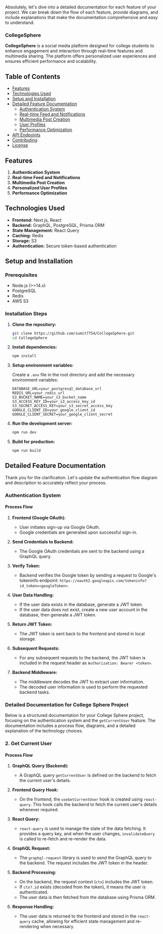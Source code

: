 Absolutely, let's dive into a detailed documentation for each feature of your project. We can break down the flow of each feature, provide diagrams, and include explanations that make the documentation comprehensive and easy to understand.

### CollegeSphere

**CollegeSphere** is a social media platform designed for college students to enhance engagement and interaction through real-time features and multimedia sharing. The platform offers personalized user experiences and ensures efficient performance and scalability.

## Table of Contents

- [Features](#features)
- [Technologies Used](#technologies-used)
- [Setup and Installation](#setup-and-installation)
- [Detailed Feature Documentation](#detailed-feature-documentation)
  - [Authentication System](#authentication-system)
  - [Real-time Feed and Notifications](#real-time-feed-and-notifications)
  - [Multimedia Post Creation](#multimedia-post-creation)
  - [User Profiles](#user-profiles)
  - [Performance Optimization](#performance-optimization)
- [API Endpoints](#api-endpoints)
- [Contributing](#contributing)
- [License](#license)

## Features

1. **Authentication System**
2. **Real-time Feed and Notifications**
3. **Multimedia Post Creation**
4. **Personalized User Profiles**
5. **Performance Optimization**

## Technologies Used

- **Frontend:** Next.js, React
- **Backend:** GraphQL, PostgreSQL, Prisma ORM
- **State Management:** React Query
- **Caching:** Redis
- **Storage:** S3
- **Authentication:** Secure token-based authentication


## Setup and Installation

### Prerequisites

- Node.js (>=14.x)
- PostgreSQL
- Redis
- AWS S3

### Installation Steps

1. **Clone the repository:**

    ```sh
    git clone https://github.com/sumit7754/CollegeSphere.git
    cd CollegeSphere
    ```

2. **Install dependencies:**

    ```sh
    npm install
    ```

3. **Setup environment variables:**

    Create a `.env` file in the root directory and add the necessary environment variables:

    ```plaintext
    DATABASE_URL=your_postgresql_database_url
    REDIS_URL=your_redis_url
    S3_BUCKET_NAME=your_s3_bucket_name
    S3_ACCESS_KEY_ID=your_s3_access_key_id
    S3_SECRET_ACCESS_KEY=your_s3_secret_access_key
    GOOGLE_CLIENT_ID=your_google_client_id
    GOOGLE_CLIENT_SECRET=your_google_client_secret
    ```

4. **Run the development server:**

    ```sh
    npm run dev
    ```

5. **Build for production:**

    ```sh
    npm run build
    ```

## Detailed Feature Documentation

Thank you for the clarification. Let's update the authentication flow diagram and description to accurately reflect your process.

### Authentication System

#### Process Flow

1. **Frontend (Google OAuth):**
   - User initiates sign-up via Google OAuth.
   - Google credentials are generated upon successful sign-in.

2. **Send Credentials to Backend:**
   - The Google OAuth credentials are sent to the backend using a GraphQL query.

3. **Verify Token:**
   - Backend verifies the Google token by sending a request to Google's tokeninfo endpoint: `https://oauth2.googleapis.com/tokeninfo?id_token=<googleToken>`.

4. **User Data Handling:**
   - If the user data exists in the database, generate a JWT token.
   - If the user data does not exist, create a new user account in the database, then generate a JWT token.

5. **Return JWT Token:**
   - The JWT token is sent back to the frontend and stored in local storage.

6. **Subsequent Requests:**
   - For any subsequent requests to the backend, the JWT token is included in the request header as `Authorization: Bearer <token>`.

7. **Backend Middleware:**
   - The middleware decodes the JWT to extract user information.
   - The decoded user information is used to perform the requested backend tasks.

### Detailed Documentation for College Sphere Project

Below is a structured documentation for your College Sphere project, focusing on the authentication system and the `getCurrentUser` feature. The documentation includes a process flow, diagrams, and a detailed explanation of the technology choices.

### 2. Get Current User

#### Process Flow

1. **GraphQL Query (Backend):**
   - A GraphQL query `getCurrentUser` is defined on the backend to fetch the current user's details.

2. **Frontend Query Hook:**
   - On the frontend, the `useGetCurrentUser` hook is created using `react-query`. This hook calls the backend to fetch the current user's details whenever required.

3. **React Query:**
   - `react-query` is used to manage the state of the data fetching. It provides a query key, and when the user changes, `invalidateQuery` is called to re-fetch and re-render the data.

4. **GraphQL Request:**
   - The `graphql-request` library is used to send the GraphQL query to the backend. The request includes the JWT token in the header.

5. **Backend Processing:**
   - On the backend, the request context (`ctx`) includes the JWT token.
   - If `ctx?.id` exists (decoded from the token), it means the user is authenticated.
   - The user data is then fetched from the database using Prisma ORM.

6. **Response Handling:**
   - The user data is returned to the frontend and stored in the `react-query` cache, allowing for efficient state management and re-rendering when necessary.
